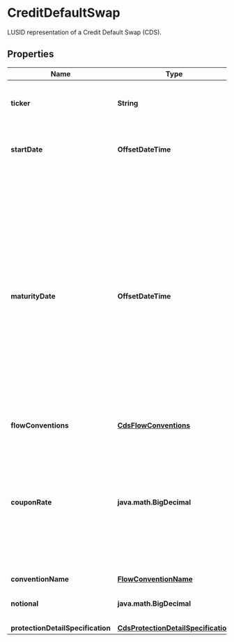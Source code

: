 

# CreditDefaultSwap

LUSID representation of a Credit Default Swap (CDS).

## Properties

| Name | Type | Description | Notes |
|------------ | ------------- | ------------- | -------------|
|**ticker** | **String** | A ticker to uniquely specify then entity against which the cds is written. |  |
|**startDate** | **OffsetDateTime** | The start date of the instrument. This is normally synonymous with the trade-date. |  |
|**maturityDate** | **OffsetDateTime** | The final maturity date of the instrument. This means the last date on which the instruments makes a payment of any amount.  For the avoidance of doubt, that is not necessarily prior to its last sensitivity date for the purposes of risk; e.g. instruments such as  Constant Maturity Swaps (CMS) often have sensitivities to rates that may well be observed or set prior to the maturity date, but refer to a termination date beyond it. |  |
|**flowConventions** | [**CdsFlowConventions**](CdsFlowConventions.md) |  |  [optional] |
|**couponRate** | **java.math.BigDecimal** | The coupon rate paid on each payment date of the premium leg as a fraction of 100 percent, e.g. \&quot;0.05\&quot; meaning 500 basis points or 5%.  For a standard corporate CDS (North American) this must be either 100bps or 500bps. |  |
|**conventionName** | [**FlowConventionName**](FlowConventionName.md) |  |  [optional] |
|**notional** | **java.math.BigDecimal** | The notional protected by the Credit Default Swap |  [optional] |
|**protectionDetailSpecification** | [**CdsProtectionDetailSpecification**](CdsProtectionDetailSpecification.md) |  |  |



